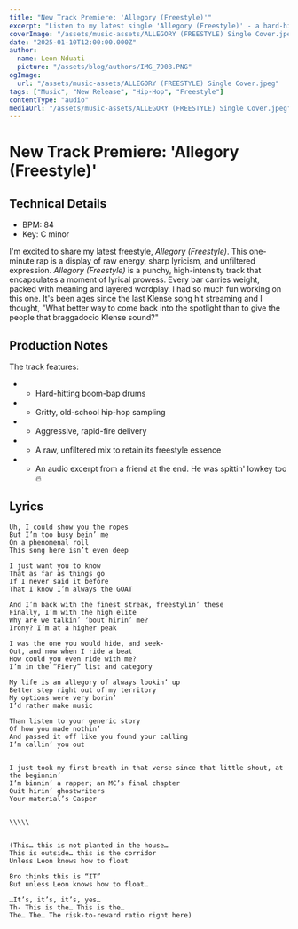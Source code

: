 ```yaml
---
title: "New Track Premiere: 'Allegory (Freestyle)'"
excerpt: "Listen to my latest single 'Allegory (Freestyle)' - a hard-hitting one-minute rap that delivers sharp lyricism and energy."
coverImage: "/assets/music-assets/ALLEGORY (FREESTYLE) Single Cover.jpeg"
date: "2025-01-10T12:00:00.000Z"
author:
  name: Leon Nduati
  picture: "/assets/blog/authors/IMG_7908.PNG"
ogImage:
  url: "/assets/music-assets/ALLEGORY (FREESTYLE) Single Cover.jpeg"
tags: ["Music", "New Release", "Hip-Hop", "Freestyle"]
contentType: "audio"
mediaUrl: "/assets/music-assets/ALLEGORY (FREESTYLE) Single Cover.jpeg"
---
```


# New Track Premiere: 'Allegory (Freestyle)'
## Technical Details
- BPM: 84
- Key: C minor

I'm excited to share my latest freestyle, *Allegory (Freestyle)*.
This one-minute rap is a display of raw energy, sharp lyricism, and unfiltered expression. *Allegory (Freestyle)* is a punchy, high-intensity track that encapsulates a moment of lyrical prowess. Every bar carries weight, packed with meaning and layered wordplay.
I had so much fun working on this one. It's been ages since the last Klense song hit streaming and I thought, "What better way to come back into the spotlight than to give the people that braggadocio Klense sound?"

## Production Notes
The track features:
- - Hard-hitting boom-bap drums
- - Gritty, old-school hip-hop sampling
- - Aggressive, rapid-fire delivery
- - A raw, unfiltered mix to retain its freestyle essence
- - An audio excerpt from a friend at the end. He was spittin' lowkey too 🔥

## Lyrics
```
Uh, I could show you the ropes
But I’m too busy bein’ me
On a phenomenal roll
This song here isn’t even deep

I just want you to know 
That as far as things go
If I never said it before
That I know I’m always the GOAT

And I’m back with the finest streak, freestylin’ these
Finally, I’m with the high elite
Why are we talkin’ ‘bout hirin’ me?
Irony? I’m at a higher peak

I was the one you would hide, and seek-
Out, and now when I ride a beat
How could you even ride with me?
I’m in the “Fiery” list and category

My life is an allegory of always lookin’ up
Better step right out of my territory 
My options were very borin’
I’d rather make music

Than listen to your generic story
Of how you made nothin’
And passed it off like you found your calling
I’m callin’ you out


I just took my first breath in that verse since that little shout, at the beginnin’
I’m binnin’ a rapper; an MC’s final chapter
Quit hirin’ ghostwriters
Your material’s Casper


\\\\\


(This… this is not planted in the house…
This is outside… this is the corridor
Unless Leon knows how to float

Bro thinks this is “IT”
But unless Leon knows how to float…

…It’s, it’s, it’s, yes…
Th- This is the… This is the…
The… The… The risk-to-reward ratio right here) 
```
